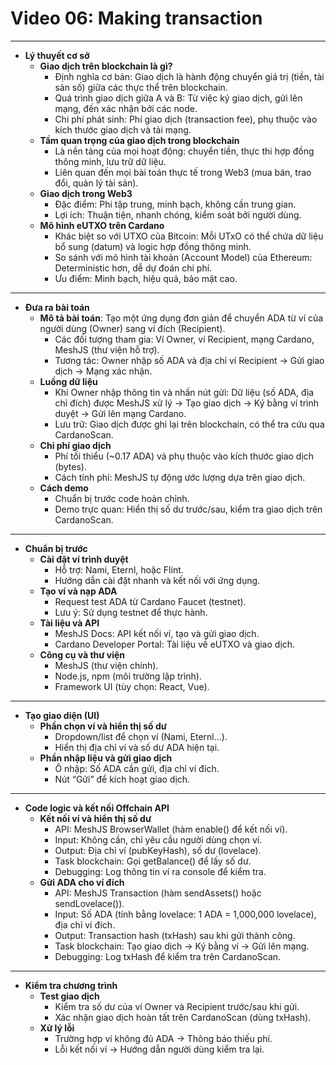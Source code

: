 # Video 06: Making transaction

---

- **Lý thuyết cơ sở**
    - **Giao dịch trên blockchain là gì?**
        - Định nghĩa cơ bản: Giao dịch là hành động chuyển giá trị (tiền, tài sản số) giữa các thực thể trên blockchain.
        - Quá trình giao dịch giữa A và B: Từ việc ký giao dịch, gửi lên mạng, đến xác nhận bởi các node.
        - Chi phí phát sinh: Phí giao dịch (transaction fee), phụ thuộc vào kích thước giao dịch và tải mạng.
    - **Tầm quan trọng của giao dịch trong blockchain**
        - Là nền tảng của mọi hoạt động: chuyển tiền, thực thi hợp đồng thông minh, lưu trữ dữ liệu.
        - Liên quan đến mọi bài toán thực tế trong Web3 (mua bán, trao đổi, quản lý tài sản).
    - **Giao dịch trong Web3**
        - Đặc điểm: Phi tập trung, minh bạch, không cần trung gian.
        - Lợi ích: Thuận tiện, nhanh chóng, kiểm soát bởi người dùng.
    - **Mô hình eUTXO trên Cardano**
        - Khác biệt so với UTXO của Bitcoin: Mỗi UTxO có thể chứa dữ liệu bổ sung (datum) và logic hợp đồng thông minh.
        - So sánh với mô hình tài khoản (Account Model) của Ethereum: Deterministic hơn, dễ dự đoán chi phí.
        - Ưu điểm: Minh bạch, hiệu quả, bảo mật cao.
---

- **Đưa ra bài toán**
    - **Mô tả bài toán**: Tạo một ứng dụng đơn giản để chuyển ADA từ ví của người dùng (Owner) sang ví đích (Recipient).
        - Các đối tượng tham gia: Ví Owner, ví Recipient, mạng Cardano, MeshJS (thư viện hỗ trợ).
        - Tương tác: Owner nhập số ADA và địa chỉ ví Recipient → Gửi giao dịch → Mạng xác nhận.
    - **Luồng dữ liệu**
        - Khi Owner nhập thông tin và nhấn nút gửi: Dữ liệu (số ADA, địa chỉ đích) được MeshJS xử lý → Tạo giao dịch → Ký bằng ví trình duyệt → Gửi lên mạng Cardano.
        - Lưu trữ: Giao dịch được ghi lại trên blockchain, có thể tra cứu qua CardanoScan.
    - **Chi phí giao dịch**
        - Phí tối thiểu (~0.17 ADA) và phụ thuộc vào kích thước giao dịch (bytes).
        - Cách tính phí: MeshJS tự động ước lượng dựa trên giao dịch.
    - **Cách demo**
        - Chuẩn bị trước code hoàn chỉnh.
        - Demo trực quan: Hiển thị số dư trước/sau, kiểm tra giao dịch trên CardanoScan.

---

- **Chuẩn bị trước**
    - **Cài đặt ví trình duyệt**
        - Hỗ trợ: Nami, Eternl, hoặc Flint.
        - Hướng dẫn cài đặt nhanh và kết nối với ứng dụng.
    - **Tạo ví và nạp ADA**
        - Request test ADA từ Cardano Faucet (testnet).
        - Lưu ý: Sử dụng testnet để thực hành.
    - **Tài liệu và API**
        - MeshJS Docs: API kết nối ví, tạo và gửi giao dịch.
        - Cardano Developer Portal: Tài liệu về eUTXO và giao dịch.
    - **Công cụ và thư viện**
        - MeshJS (thư viện chính).
        - Node.js, npm (môi trường lập trình).
        - Framework UI (tùy chọn: React, Vue).

---

- **Tạo giao diện (UI)**
    - **Phần chọn ví và hiển thị số dư**
        - Dropdown/list để chọn ví (Nami, Eternl...).
        - Hiển thị địa chỉ ví và số dư ADA hiện tại.
    - **Phần nhập liệu và gửi giao dịch**
        - Ô nhập: Số ADA cần gửi, địa chỉ ví đích.
        - Nút “Gửi” để kích hoạt giao dịch.
     
--- 

- **Code logic và kết nối Offchain API**
    - **Kết nối ví và hiển thị số dư**
        - API: MeshJS BrowserWallet (hàm enable() để kết nối ví).
        - Input: Không cần, chỉ yêu cầu người dùng chọn ví.
        - Output: Địa chỉ ví (pubKeyHash), số dư (lovelace).
        - Task blockchain: Gọi getBalance() để lấy số dư.
        - Debugging: Log thông tin ví ra console để kiểm tra.
    - **Gửi ADA cho ví đích**
        - API: MeshJS Transaction (hàm sendAssets() hoặc sendLovelace()).
        - Input: Số ADA (tính bằng lovelace: 1 ADA = 1,000,000 lovelace), địa chỉ ví đích.
        - Output: Transaction hash (txHash) sau khi gửi thành công.
        - Task blockchain: Tạo giao dịch → Ký bằng ví → Gửi lên mạng.
        - Debugging: Log txHash để kiểm tra trên CardanoScan.

---

- **Kiểm tra chương trình**
    - **Test giao dịch**
        - Kiểm tra số dư của ví Owner và Recipient trước/sau khi gửi.
        - Xác nhận giao dịch hoàn tất trên CardanoScan (dùng txHash).
    - **Xử lý lỗi**
        - Trường hợp ví không đủ ADA → Thông báo thiếu phí.
        - Lỗi kết nối ví → Hướng dẫn người dùng kiểm tra lại.
